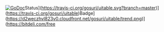 [![GoDoc](https://godoc.org/github.com/gosuri/uitable?status.svg)](https://godoc.org/github.com/gosuri/uitable)Status](https://travis-ci.org/gosuri/uitable.svg?branch=master)](https://travis-ci.org/gosuri/uitable)Badge](https://d2weczhvl823v0.cloudfront.net/gosuri/uitable/trend.png)](https://bitdeli.com/free